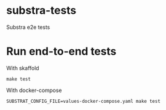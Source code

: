 # substra-tests
Substra e2e tests

# Run end-to-end tests

With skaffold

```
make test
```

With docker-compose

```
SUBSTRAT_CONFIG_FILE=values-docker-compose.yaml make test
```
